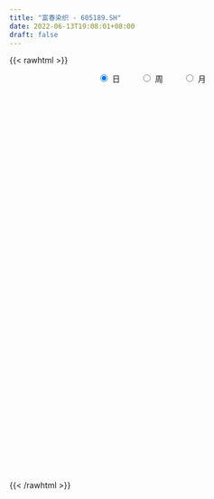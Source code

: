 ```yaml
---
title: "富春染织 - 605189.SH"
date: 2022-06-13T19:08:01+08:00
draft: false
---
```

{{< rawhtml >}}
    <div style="text-align: center">
        <label style="padding: 1rem;"><input style="margin-right: .5rem" type="radio" name="period" value="D" checked onclick="period_change(this)">日</label>
        <label style="padding: 1rem;"><input style="margin-right: .5rem" type="radio" name="period" value="W" onclick="period_change(this)">周</label>
        <label style="padding: 1rem;"><input style="margin-right: .5rem" type="radio" name="period" value="M" onclick="period_change(this)">月</label>
    </div>
    <div id="chart" style="height: 700px;"></div> 
    <script type="text/javascript">
        const D_v = [6873.5,42992.35,166776.97,99632.35,84297.53,72106.56,45758.02,68897.0,47762.62,34034.05,47689.78,44581.01,28083.33,25524.97,35997.0,31678.15,29980.68,25130.16,26178.06,20777.35,21070.24,40237.16,28513.44,23062.23,30486.88,19763.65,15257.81,17568.16,19758.1,14171.11,56869.05,29682.03,19096.77,22160.58,17550.76,15111.77,14052.5,15822.92,15417.92,19851.51,15835.38,12370.14,15292.36,14765.87,12632.69,16955.01,15460.43,15195.8,73502.57,38171.75,22507.28,18144.72,14205.07,19278.34,16215.58,41721.09,82723.4,46876.89,37213.41,22819.96,25411.37,35723.56,30496.88,28706.77,28615.58,25740.73,17477.84,17946.25,21163.38,15817.22,14039.26,18858.55,18076.78,17056.64,20560.52,12071.73,16355.67,13159.93,12866.41,13572.23,24927.67,28612.49,21862.76,15001.37,8326.47,9182.69,6821.7,13217.61,8789.5,9283.95,6758.74,13505.91,10662.0,6115.6,7238.08,10185.71,4796.0,5200.0,5553.82,4137.94,7601.44,6197.44,6629.5,7203.69,10399.0,3938.0,6272.5,8507.67,4741.1,10329.49,9133.89,8736.53,16268.22,22575.66,23142.37,17706.19,11780.21,10418.82,10267.0,34825.5,34099.42,14991.59,13601.44,13660.11,23644.8,12283.34,10603.95,9591.0,18058.71,10761.25,47214.05,74033.56,40268.97,27412.5,16205.67,15462.89,12833.01,14870.22,8077.1,26577.48,21362.55,20186.44,17111.44,47072.38,54972.02,34216.35,28629.91,28599.32,31570.36,29196.89,17815.44,27482.4,26532.18,20579.93,37510.77,19187.25,32743.3,22523.33,32359.49,17107.65,25030.0,13555.97,25143.51,15075.0,11217.21,18091.33,18422.32,40898.88,33267.87,54895.72,34123.01,16423.83,17313.23,13559.25,11163.0,12857.18,16281.68,11108.67,9917.0,15737.5,25513.51,25561.18,26071.74,28701.72,33054.5,21973.26,20496.72,20433.46,20480.46,13598.44,17001.0,11048.0,8491.0,17803.07,14870.5,13908.36,7363.68,10196.0,9995.22,7921.85,7163.63,12353.63,8958.0,8961.0,12581.0,9237.28,12793.38,7244.0,7277.0,5433.0,9054.0,8164.5,8221.0,8272.22,10069.0,8622.5,4580.96,9776.2,15886.23,69150.12,70037.94,47165.05,34554.56,40297.0,27630.2,22452.02,28267.0,14469.93,13882.28,18148.28,15503.61,14006.22,11154.38,9028.72,27126.17,15595.85,13417.94,9507.06,16272.64,5570.0,8666.67,8026.22,7476.66,15003.21,33211.98,25956.5,19641.63,26489.0,18922.15,15904.45,11033.88,12678.8]
const D_histogram = [0.0,0.1831566952,0.1220110097,-0.0287046244,-0.0993212764,-0.2562040839,-0.3581551171,-0.3378286192,-0.3668773003,-0.3524004594,-0.3188946689,-0.3529872314,-0.3489998643,-0.3397036173,-0.2936077534,-0.2070485333,-0.1489711151,-0.1203849904,-0.1242711201,-0.1020745553,-0.0855206241,-0.0208457677,-0.0072100485,-0.007755923,-0.0579875575,-0.0734163861,-0.0679698846,-0.0438261383,-0.0512487458,-0.0371073158,0.05690184,0.1084825336,0.1164788042,0.1360394978,0.1430059599,0.1279857593,0.1015949527,0.0985852901,0.085912839,0.040210842,0.0220594089,0.0118665597,-0.045161208,-0.052508754,-0.0371473239,0.013425053,0.0597727476,0.1117556391,0.2178976576,0.221098584,0.2273912023,0.2124373109,0.1921243584,0.1505722761,0.1351953845,0.1826712577,0.2876967468,0.3262672191,0.2910632921,0.2535588915,0.2249352022,0.2073328355,0.2066612614,0.165749808,0.1543523074,0.0985197692,0.0405128566,0.0083422818,0.0010527869,-0.0157890668,-0.0211066971,0.0009091738,0.0133739077,0.0198064467,-0.0053658198,-0.0228503223,-0.0543311121,-0.0940867503,-0.1188614582,-0.1441639484,-0.0819884189,-0.0574005666,-0.0900770591,-0.1797018329,-0.2195025741,-0.2593112275,-0.2473073807,-0.1716234053,-0.1042746382,-0.0709701544,-0.0274029034,0.0095264379,0.0422521862,0.0622350683,0.0615544074,0.0261196188,0.001332113,-0.019314576,-0.0107124604,-0.0078168177,-0.0405406917,-0.0357082746,-0.0113372987,0.0010539816,-0.0247096549,-0.0244797388,-0.0142955922,-0.0149662067,-0.0108839298,0.0215152398,0.0533228409,0.0836088945,0.1220120678,0.1791660626,0.1834032891,0.1959528329,0.1736791174,0.1622594645,0.1508517997,0.179910964,0.196662678,0.1979921678,0.1789235217,0.1355361702,0.1260969187,0.110701504,0.068515088,0.0396716853,-0.0323556371,-0.0720788999,-0.0331484183,0.0601354012,0.1020494309,0.1227377868,0.0987637377,0.0746312339,0.0591524994,0.0293527278,-0.0021843502,0.021731057,0.0305983684,-0.0138967653,-0.0920269705,0.0070721736,0.0563290809,0.0824843288,0.1028116306,0.095849987,0.1153266519,0.1303070088,0.1209652235,0.0525586103,0.0622784148,0.027141082,0.0467166945,0.0528657639,0.0597291496,0.0595243871,0.0069012642,-0.0158452058,-0.0767111207,-0.1147080217,-0.1756847164,-0.2646985496,-0.2690131153,-0.3553321331,-0.3275327571,-0.175310121,-0.0279864341,0.0920149293,0.1845617395,0.1767709075,0.1258793727,0.0809865447,0.0477659513,0.0151976021,0.02938308,0.0331335798,0.00007721,0.0133304246,-0.0612636968,-0.0343446305,-0.0478783672,-0.1172192069,-0.0976595221,-0.1157170885,-0.1765637214,-0.1885236467,-0.220477996,-0.2602341424,-0.2307273116,-0.1977574861,-0.2117579738,-0.3286486426,-0.3295681792,-0.3086922085,-0.2783750768,-0.2354370896,-0.2080008719,-0.1708233863,-0.1584559524,-0.1115101918,-0.101895947,-0.115952126,-0.0647094385,-0.0037953758,0.0555287158,0.0953035768,0.0886142469,0.0854977667,0.0443840557,0.0478788752,0.059257652,0.0773990924,0.0539794623,0.0553926017,0.0555775173,0.0637907129,0.0841180575,0.2428835648,0.2172525014,0.0437085148,-0.0686804876,-0.2662404342,-0.3466764845,-0.3557147521,-0.3142504895,-0.26045855,-0.2158441487,-0.185210625,-0.1141078177,-0.0638647341,-0.0304607391,-0.0309908309,0.0551601236,0.1048453361,0.12946916,0.1476480858,0.097318498,0.0747505531,0.0769775118,0.089986011,0.0948252616,0.1004561444,0.1220134828,0.1393815175,0.1726791138,0.2323290877,0.2684636777,0.2950112824,0.3115713607,0.334971273]
const D_fast = [0.0,0.2289458689,0.1983029359,0.0404111457,-0.0550358255,-0.2759696538,-0.4674594664,-0.5315901233,-0.6523581294,-0.7259814034,-0.7721992802,-0.8945386505,-0.9778012494,-1.0534309068,-1.0807369812,-1.0459398945,-1.025105255,-1.026615378,-1.0615692876,-1.0648913617,-1.0697175866,-1.010254172,-0.9984209649,-1.0009058201,-1.0656343441,-1.0994172692,-1.1109632388,-1.0977760271,-1.118010821,-1.11314622,-1.0049116042,-0.9262102772,-0.8890943056,-0.8355237375,-0.7928057854,-0.7758295461,-0.7768216146,-0.7551849547,-0.746379196,-0.7820284826,-0.7946650634,-0.8018912727,-0.8702093424,-0.8906840769,-0.8846094777,-0.8306808376,-0.7693899561,-0.6894681549,-0.528851722,-0.4703761495,-0.4072357306,-0.3690802944,-0.3413621572,-0.3452711705,-0.326849216,-0.2337055283,-0.0567558525,0.0633814246,0.1009433206,0.1268286429,0.1544387541,0.1886695962,0.2396633375,0.2401893361,0.2673799124,0.2361773165,0.188298618,0.1582136136,0.1511873155,0.1303981951,0.1198038905,0.1420470549,0.1578552657,0.1692394164,0.1427256949,0.1195286118,0.074465044,0.0111877183,-0.0433023542,-0.1046458314,-0.0629674067,-0.0527296961,-0.1079254534,-0.2424756854,-0.3371520701,-0.4417885303,-0.4916115287,-0.4588334046,-0.4175532971,-0.4019913519,-0.3652748268,-0.325963876,-0.2826750812,-0.2471334319,-0.232425491,-0.2613303749,-0.2857848524,-0.3112601854,-0.305336185,-0.3043947466,-0.3472537935,-0.3513484452,-0.3298117939,-0.3171570183,-0.3490980685,-0.3549880871,-0.3483778385,-0.3527900046,-0.3514287102,-0.3136507307,-0.2685124193,-0.2173241421,-0.1484179518,-0.0464724414,0.0036156073,0.0651533594,0.0862994232,0.1154446365,0.1417499216,0.2157868269,0.2817042104,0.3325317422,0.3581939765,0.3486906675,0.3707756457,0.3830556071,0.357997963,0.3390724816,0.25895625,0.2012132622,0.2318566392,0.340174309,0.4076006964,0.4589734991,0.4596903844,0.454215689,0.4535250794,0.4310634897,0.3989803241,0.4283284956,0.4448453992,0.3968760741,0.2957391262,0.3966063138,0.4599454913,0.5067218214,0.5527520308,0.569752884,0.6180612118,0.665618321,0.6865178416,0.6312508809,0.6565402891,0.6281882268,0.6594430129,0.6788085233,0.7006041964,0.7152805307,0.6643827238,0.6376749523,0.5576312573,0.4909573508,0.3860594771,0.2308710065,0.1593031619,-0.0158488891,-0.0699327024,0.0384624035,0.1787894818,0.3217945775,0.4604818226,0.4968837175,0.4774620259,0.4528158341,0.4315367285,0.4027677799,0.4242990278,0.4363329225,0.4032958552,0.4198816759,0.3299716303,0.3483045389,0.3228012105,0.224155569,0.2193003734,0.1723135349,0.0673259716,0.0082351345,-0.0788387137,-0.1836533957,-0.2118283928,-0.2282979388,-0.2952379199,-0.4942907494,-0.5776023309,-0.6338994123,-0.6731760497,-0.6890973349,-0.7136613352,-0.7191896962,-0.7464362504,-0.7273680378,-0.7432277796,-0.7862719902,-0.7512066623,-0.6912414435,-0.618035173,-0.5544344178,-0.538970186,-0.5207122245,-0.5507299217,-0.5352653833,-0.5090721935,-0.47158098,-0.4815057446,-0.4662444548,-0.4521651598,-0.4280042859,-0.386647427,-0.1671610285,-0.1384789666,-0.3010958244,-0.4306549487,-0.6947750039,-0.8618801753,-0.959847131,-0.9969454908,-1.0082681887,-1.0176148246,-1.0332839572,-0.9907081043,-0.9564312042,-0.9306423941,-0.9389201936,-0.8389792081,-0.7630826616,-0.7060915477,-0.6510006005,-0.6770005637,-0.6808808704,-0.6594095338,-0.6239045318,-0.5953589658,-0.5646140469,-0.5125533378,-0.4603399238,-0.3838725489,-0.2661403032,-0.1628897937,-0.0625893685,0.0318635501,0.1390062806]
const D_slow = [0.0,0.0457891738,0.0762919262,0.0691157701,0.044285451,-0.01976557,-0.1093043493,-0.1937615041,-0.2854808291,-0.373580944,-0.4533046112,-0.5415514191,-0.6288013851,-0.7137272895,-0.7871292278,-0.8388913611,-0.8761341399,-0.9062303875,-0.9372981675,-0.9628168064,-0.9841969624,-0.9894084043,-0.9912109164,-0.9931498972,-1.0076467866,-1.0260008831,-1.0429933542,-1.0539498888,-1.0667620752,-1.0760389042,-1.0618134442,-1.0346928108,-1.0055731097,-0.9715632353,-0.9358117453,-0.9038153055,-0.8784165673,-0.8537702448,-0.832292035,-0.8222393245,-0.8167244723,-0.8137578324,-0.8250481344,-0.8381753229,-0.8474621539,-0.8441058906,-0.8291627037,-0.8012237939,-0.7467493796,-0.6914747335,-0.634626933,-0.5815176052,-0.5334865156,-0.4958434466,-0.4620446005,-0.4163767861,-0.3444525994,-0.2628857946,-0.1901199715,-0.1267302487,-0.0704964481,-0.0186632392,0.0330020761,0.0744395281,0.113027605,0.1376575473,0.1477857614,0.1498713319,0.1501345286,0.1461872619,0.1409105876,0.1411378811,0.144481358,0.1494329697,0.1480915147,0.1423789341,0.1287961561,0.1052744686,0.075559104,0.0395181169,0.0190210122,0.0046708705,-0.0178483942,-0.0627738525,-0.117649496,-0.1824773029,-0.244304148,-0.2872099994,-0.3132786589,-0.3310211975,-0.3378719234,-0.3354903139,-0.3249272673,-0.3093685003,-0.2939798984,-0.2874499937,-0.2871169654,-0.2919456094,-0.2946237245,-0.296577929,-0.3067131019,-0.3156401705,-0.3184744952,-0.3182109998,-0.3243884136,-0.3305083483,-0.3340822463,-0.337823798,-0.3405447804,-0.3351659705,-0.3218352602,-0.3009330366,-0.2704300197,-0.225638504,-0.1797876817,-0.1307994735,-0.0873796942,-0.046814828,-0.0091018781,0.0358758629,0.0850415324,0.1345395744,0.1792704548,0.2131544973,0.244678727,0.272354103,0.289482875,0.2994007963,0.2913118871,0.2732921621,0.2650050575,0.2800389078,0.3055512655,0.3362357123,0.3609266467,0.3795844551,0.39437258,0.4017107619,0.4011646744,0.4065974386,0.4142470307,0.4107728394,0.3877660968,0.3895341402,0.4036164104,0.4242374926,0.4499404002,0.473902897,0.50273456,0.5353113122,0.565552618,0.5786922706,0.5942618743,0.6010471448,0.6127263184,0.6259427594,0.6408750468,0.6557561436,0.6574814596,0.6535201582,0.634342378,0.6056653726,0.5617441935,0.4955695561,0.4283162773,0.339483244,0.2576000547,0.2137725245,0.2067759159,0.2297796483,0.2759200831,0.32011281,0.3515826532,0.3718292894,0.3837707772,0.3875701777,0.3949159477,0.4031993427,0.4032186452,0.4065512513,0.3912353271,0.3826491695,0.3706795777,0.341374776,0.3169598954,0.2880306233,0.243889693,0.1967587813,0.1416392823,0.0765807467,0.0188989188,-0.0305404527,-0.0834799462,-0.1656421068,-0.2480341516,-0.3252072037,-0.3948009729,-0.4536602453,-0.5056604633,-0.5483663099,-0.587980298,-0.615857846,-0.6413318327,-0.6703198642,-0.6864972238,-0.6874460678,-0.6735638888,-0.6497379946,-0.6275844329,-0.6062099912,-0.5951139773,-0.5831442585,-0.5683298455,-0.5489800724,-0.5354852068,-0.5216370564,-0.5077426771,-0.4917949989,-0.4707654845,-0.4100445933,-0.3557314679,-0.3448043392,-0.3619744611,-0.4285345697,-0.5152036908,-0.6041323789,-0.6826950012,-0.7478096387,-0.8017706759,-0.8480733322,-0.8766002866,-0.8925664701,-0.9001816549,-0.9079293626,-0.8941393317,-0.8679279977,-0.8355607077,-0.7986486863,-0.7743190618,-0.7556314235,-0.7363870455,-0.7138905428,-0.6901842274,-0.6650701913,-0.6345668206,-0.5997214412,-0.5565516628,-0.4984693909,-0.4313534714,-0.3576006508,-0.2797078107,-0.1959649924]
const D_data = [['2021-05-28', 23.94, 28.73, 23.94, 28.73],['2021-05-31', 31.6, 31.6, 30.79, 31.6],['2021-06-01', 33.87, 29.0, 28.87, 33.87],['2021-06-02', 27.02, 27.35, 26.53, 28.4],['2021-06-03', 27.6, 27.71, 27.03, 29.0],['2021-06-04', 26.98, 25.87, 25.81, 27.38],['2021-06-07', 25.5, 25.6, 25.22, 26.1],['2021-06-08', 25.55, 26.61, 25.31, 27.55],['2021-06-09', 26.18, 25.65, 25.52, 26.3],['2021-06-10', 25.51, 25.82, 25.41, 26.09],['2021-06-11', 25.9, 25.86, 25.85, 26.98],['2021-06-15', 25.44, 24.67, 24.58, 25.74],['2021-06-16', 24.33, 24.7, 24.18, 24.79],['2021-06-17', 24.57, 24.43, 24.4, 24.95],['2021-06-18', 24.35, 24.68, 23.85, 24.97],['2021-06-21', 24.42, 25.23, 24.42, 25.3],['2021-06-22', 25.23, 25.0, 24.85, 25.5],['2021-06-23', 25.01, 24.63, 24.5, 25.25],['2021-06-24', 24.52, 24.06, 24.04, 24.52],['2021-06-25', 23.91, 24.21, 23.91, 24.47],['2021-06-28', 24.19, 24.03, 23.89, 24.45],['2021-06-29', 23.93, 24.67, 23.89, 24.9],['2021-06-30', 24.42, 24.09, 24.01, 24.5],['2021-07-01', 24.14, 23.8, 23.8, 24.33],['2021-07-02', 23.76, 22.87, 22.81, 23.76],['2021-07-05', 22.8, 22.93, 22.52, 22.98],['2021-07-06', 22.88, 22.96, 22.74, 23.08],['2021-07-07', 22.83, 23.08, 22.7, 23.5],['2021-07-08', 23.01, 22.54, 22.54, 23.07],['2021-07-09', 22.47, 22.64, 22.36, 22.84],['2021-07-12', 24.58, 23.79, 23.66, 24.77],['2021-07-13', 23.55, 23.57, 23.26, 23.74],['2021-07-14', 23.49, 23.13, 23.13, 23.55],['2021-07-15', 23.13, 23.31, 22.8, 23.43],['2021-07-16', 23.15, 23.2, 23.1, 23.55],['2021-07-19', 23.2, 22.88, 22.78, 23.31],['2021-07-20', 22.65, 22.59, 22.42, 22.76],['2021-07-21', 22.52, 22.76, 22.52, 23.1],['2021-07-22', 22.65, 22.55, 22.35, 22.66],['2021-07-23', 22.57, 21.91, 21.86, 22.57],['2021-07-26', 21.91, 21.99, 21.69, 22.35],['2021-07-27', 22.01, 21.91, 21.83, 22.26],['2021-07-28', 21.77, 21.01, 20.79, 21.99],['2021-07-29', 21.02, 21.3, 21.02, 21.46],['2021-07-30', 21.23, 21.45, 21.11, 21.5],['2021-08-02', 21.5, 21.94, 21.34, 22.07],['2021-08-03', 22.02, 22.06, 21.88, 22.27],['2021-08-04', 22.05, 22.35, 21.94, 22.37],['2021-08-05', 23.48, 23.48, 23.02, 24.5],['2021-08-06', 23.06, 22.56, 22.5, 23.22],['2021-08-09', 22.3, 22.71, 22.1, 22.94],['2021-08-10', 22.59, 22.51, 22.36, 22.62],['2021-08-11', 22.37, 22.43, 22.36, 22.63],['2021-08-12', 22.47, 22.06, 22.06, 22.47],['2021-08-13', 21.99, 22.28, 21.91, 22.39],['2021-08-16', 22.15, 23.22, 22.13, 23.39],['2021-08-17', 23.1, 24.49, 22.94, 25.48],['2021-08-18', 24.0, 24.25, 23.55, 24.3],['2021-08-19', 23.97, 23.55, 23.55, 24.85],['2021-08-20', 23.42, 23.52, 23.11, 24.02],['2021-08-23', 23.69, 23.63, 23.31, 23.75],['2021-08-24', 23.63, 23.81, 23.18, 24.18],['2021-08-25', 23.75, 24.14, 23.68, 24.3],['2021-08-26', 24.5, 23.68, 23.65, 24.55],['2021-08-27', 23.75, 24.05, 23.45, 24.5],['2021-08-30', 24.09, 23.43, 23.25, 24.23],['2021-08-31', 23.39, 23.17, 22.98, 23.65],['2021-09-01', 23.12, 23.29, 22.63, 23.44],['2021-09-02', 23.2, 23.52, 22.91, 23.68],['2021-09-03', 23.4, 23.35, 23.23, 23.67],['2021-09-06', 23.17, 23.44, 23.16, 23.52],['2021-09-07', 23.36, 23.84, 23.36, 24.08],['2021-09-08', 23.88, 23.84, 23.6, 23.98],['2021-09-09', 23.67, 23.85, 23.67, 24.06],['2021-09-10', 23.87, 23.43, 23.34, 24.05],['2021-09-13', 23.7, 23.42, 23.34, 23.7],['2021-09-14', 23.3, 23.1, 23.02, 23.36],['2021-09-15', 23.0, 22.76, 22.6, 23.08],['2021-09-16', 22.69, 22.7, 22.63, 23.12],['2021-09-17', 22.7, 22.46, 22.18, 22.88],['2021-09-22', 22.35, 23.57, 22.35, 24.15],['2021-09-23', 23.99, 23.28, 23.24, 24.25],['2021-09-24', 23.18, 22.48, 22.41, 23.18],['2021-09-27', 22.19, 21.32, 21.0, 22.19],['2021-09-28', 21.35, 21.42, 21.17, 21.56],['2021-09-29', 21.16, 20.99, 20.8, 21.34],['2021-09-30', 21.05, 21.33, 20.9, 21.42],['2021-10-08', 21.55, 22.16, 21.35, 22.2],['2021-10-11', 22.1, 22.29, 22.02, 22.55],['2021-10-12', 22.1, 22.02, 21.67, 22.22],['2021-10-13', 22.1, 22.27, 21.75, 22.3],['2021-10-14', 22.83, 22.35, 22.33, 22.96],['2021-10-15', 22.26, 22.46, 22.0, 22.5],['2021-10-18', 22.39, 22.44, 22.29, 22.57],['2021-10-19', 22.44, 22.24, 22.05, 22.44],['2021-10-20', 22.12, 21.7, 21.66, 22.12],['2021-10-21', 21.7, 21.64, 21.56, 21.82],['2021-10-22', 21.64, 21.52, 21.48, 21.72],['2021-10-25', 21.52, 21.8, 21.43, 22.0],['2021-10-26', 21.8, 21.71, 21.65, 21.96],['2021-10-27', 21.71, 21.12, 21.06, 21.71],['2021-10-28', 21.11, 21.44, 21.02, 21.57],['2021-10-29', 21.57, 21.7, 21.31, 21.76],['2021-11-01', 21.75, 21.6, 21.3, 21.8],['2021-11-02', 21.5, 21.03, 20.91, 21.64],['2021-11-03', 21.1, 21.22, 21.0, 21.25],['2021-11-04', 21.25, 21.31, 21.13, 21.33],['2021-11-05', 21.27, 21.14, 21.05, 21.27],['2021-11-08', 21.05, 21.15, 21.05, 21.19],['2021-11-09', 21.09, 21.56, 21.09, 21.59],['2021-11-10', 21.53, 21.71, 21.38, 21.75],['2021-11-11', 21.7, 21.87, 21.7, 21.89],['2021-11-12', 22.0, 22.2, 21.83, 22.35],['2021-11-15', 22.4, 22.78, 22.11, 22.85],['2021-11-16', 22.88, 22.4, 22.4, 23.34],['2021-11-17', 22.56, 22.68, 22.35, 22.97],['2021-11-18', 22.7, 22.35, 22.3, 22.78],['2021-11-19', 22.48, 22.52, 22.23, 22.65],['2021-11-22', 22.71, 22.58, 22.43, 22.85],['2021-11-23', 22.58, 23.27, 22.48, 23.42],['2021-11-24', 23.27, 23.4, 23.13, 23.98],['2021-11-25', 23.63, 23.43, 23.21, 23.69],['2021-11-26', 23.3, 23.3, 23.0, 23.55],['2021-11-29', 22.92, 22.98, 22.81, 23.23],['2021-11-30', 23.16, 23.4, 23.01, 23.73],['2021-12-01', 23.42, 23.39, 23.13, 23.45],['2021-12-02', 23.3, 23.01, 22.94, 23.36],['2021-12-03', 23.17, 23.07, 22.9, 23.3],['2021-12-06', 22.97, 22.3, 22.28, 23.06],['2021-12-07', 22.48, 22.4, 22.2, 22.66],['2021-12-08', 23.3, 23.38, 22.85, 24.3],['2021-12-09', 23.38, 24.47, 23.21, 25.22],['2021-12-10', 24.5, 24.3, 24.14, 25.02],['2021-12-13', 24.28, 24.34, 23.8, 24.6],['2021-12-14', 24.15, 23.91, 23.88, 24.17],['2021-12-15', 23.91, 23.9, 23.6, 24.17],['2021-12-16', 23.9, 24.01, 23.83, 24.29],['2021-12-17', 24.01, 23.8, 23.58, 24.01],['2021-12-20', 23.63, 23.68, 23.53, 23.87],['2021-12-21', 23.75, 24.42, 23.69, 24.68],['2021-12-22', 24.41, 24.4, 24.17, 24.55],['2021-12-23', 24.34, 23.7, 23.68, 24.41],['2021-12-24', 23.65, 22.96, 22.96, 23.93],['2021-12-27', 22.9, 25.26, 22.82, 25.26],['2021-12-28', 25.26, 25.12, 24.85, 25.86],['2021-12-29', 25.27, 25.15, 24.85, 25.78],['2021-12-30', 25.46, 25.34, 24.87, 25.52],['2021-12-31', 25.4, 25.18, 25.11, 26.05],['2022-01-04', 25.28, 25.7, 25.1, 26.29],['2022-01-05', 25.54, 25.91, 25.32, 26.3],['2022-01-06', 25.95, 25.8, 25.53, 26.08],['2022-01-07', 25.77, 25.0, 24.95, 25.8],['2022-01-10', 24.99, 25.95, 24.86, 26.11],['2022-01-11', 25.95, 25.44, 25.39, 26.05],['2022-01-12', 25.54, 26.2, 25.45, 27.14],['2022-01-13', 26.63, 26.23, 26.0, 26.64],['2022-01-14', 26.23, 26.41, 26.15, 26.94],['2022-01-17', 26.35, 26.48, 25.9, 26.64],['2022-01-18', 26.75, 25.8, 25.76, 27.0],['2022-01-19', 25.69, 26.06, 25.65, 26.46],['2022-01-20', 25.95, 25.41, 25.2, 26.17],['2022-01-21', 25.4, 25.44, 25.1, 25.75],['2022-01-24', 25.87, 24.85, 24.66, 25.97],['2022-01-25', 24.69, 23.99, 23.99, 25.08],['2022-01-26', 24.02, 24.65, 24.01, 24.65],['2022-01-27', 24.55, 23.18, 23.14, 24.7],['2022-01-28', 23.21, 24.22, 23.21, 24.7],['2022-02-07', 24.52, 26.1, 24.52, 26.48],['2022-02-08', 26.2, 26.8, 26.01, 26.91],['2022-02-09', 26.31, 27.24, 26.31, 28.48],['2022-02-10', 27.38, 27.62, 26.71, 28.06],['2022-02-11', 28.05, 26.78, 26.78, 28.05],['2022-02-14', 26.68, 26.25, 26.2, 26.98],['2022-02-15', 26.45, 26.2, 25.96, 26.59],['2022-02-16', 26.2, 26.24, 26.12, 26.5],['2022-02-17', 26.12, 26.15, 26.0, 26.68],['2022-02-18', 26.0, 26.76, 25.88, 26.8],['2022-02-21', 26.71, 26.76, 26.33, 26.88],['2022-02-22', 26.56, 26.29, 26.15, 26.62],['2022-02-23', 26.31, 26.88, 26.26, 26.96],['2022-02-24', 26.81, 25.65, 25.44, 27.04],['2022-02-25', 25.99, 26.81, 25.93, 26.92],['2022-02-28', 26.79, 26.36, 25.51, 26.85],['2022-03-01', 25.39, 25.42, 24.88, 25.85],['2022-03-02', 25.6, 26.36, 25.55, 26.6],['2022-03-03', 26.36, 25.85, 25.69, 26.84],['2022-03-04', 26.0, 25.02, 25.02, 26.1],['2022-03-07', 24.96, 25.32, 24.45, 25.88],['2022-03-08', 25.0, 24.81, 24.2, 25.27],['2022-03-09', 24.61, 24.34, 23.81, 24.97],['2022-03-10', 24.76, 24.99, 24.57, 25.34],['2022-03-11', 24.8, 25.03, 24.38, 25.19],['2022-03-14', 25.04, 24.32, 24.31, 25.17],['2022-03-15', 24.06, 22.44, 22.37, 24.27],['2022-03-16', 23.0, 23.28, 22.22, 23.34],['2022-03-17', 23.4, 23.31, 23.05, 23.65],['2022-03-18', 23.08, 23.28, 23.02, 23.56],['2022-03-21', 23.39, 23.37, 23.09, 23.66],['2022-03-22', 23.28, 23.12, 22.81, 23.4],['2022-03-23', 23.13, 23.19, 22.88, 23.41],['2022-03-24', 23.19, 22.8, 22.69, 23.19],['2022-03-25', 22.81, 23.2, 22.61, 23.6],['2022-03-28', 22.87, 22.71, 22.6, 23.1],['2022-03-29', 22.63, 22.22, 22.08, 22.86],['2022-03-30', 22.69, 22.97, 22.31, 23.24],['2022-03-31', 22.97, 23.27, 22.72, 23.33],['2022-04-01', 23.13, 23.5, 22.9, 23.77],['2022-04-06', 23.48, 23.49, 23.35, 23.82],['2022-04-07', 23.36, 22.98, 22.95, 23.36],['2022-04-08', 23.44, 22.98, 22.68, 23.44],['2022-04-11', 22.98, 22.35, 22.11, 22.98],['2022-04-12', 22.41, 22.76, 22.39, 23.1],['2022-04-13', 22.87, 22.86, 22.34, 23.1],['2022-04-14', 22.97, 23.0, 22.63, 23.09],['2022-04-15', 22.96, 22.44, 22.4, 22.96],['2022-04-18', 22.6, 22.66, 22.0, 22.69],['2022-04-19', 22.56, 22.62, 22.34, 22.73],['2022-04-20', 22.75, 22.72, 22.63, 23.14],['2022-04-21', 22.5, 22.94, 22.45, 23.66],['2022-04-22', 23.08, 25.23, 23.04, 25.23],['2022-04-25', 25.22, 23.41, 23.19, 25.22],['2022-04-26', 22.44, 21.07, 21.07, 22.9],['2022-04-27', 20.02, 21.0, 19.17, 21.1],['2022-04-28', 19.46, 18.9, 18.9, 19.85],['2022-04-29', 19.09, 19.3, 19.07, 19.55],['2022-05-05', 19.3, 19.59, 18.8, 19.65],['2022-05-06', 19.12, 19.95, 19.11, 20.21],['2022-05-09', 19.77, 20.03, 19.7, 20.24],['2022-05-10', 19.95, 19.88, 19.55, 19.95],['2022-05-11', 19.93, 19.63, 19.58, 20.28],['2022-05-12', 19.68, 20.17, 19.51, 20.18],['2022-05-13', 20.18, 20.04, 19.88, 20.45],['2022-05-16', 20.18, 19.89, 19.7, 20.18],['2022-05-17', 19.69, 19.4, 19.16, 19.7],['2022-05-18', 19.44, 20.6, 19.42, 20.74],['2022-05-19', 20.25, 20.45, 20.01, 20.78],['2022-05-20', 20.69, 20.31, 20.26, 20.76],['2022-05-23', 20.31, 20.34, 20.2, 20.5],['2022-05-24', 20.35, 19.38, 19.32, 20.45],['2022-05-25', 19.55, 19.49, 19.26, 19.56],['2022-05-26', 19.5, 19.7, 19.1, 19.88],['2022-05-27', 19.68, 19.84, 19.45, 19.88],['2022-05-30', 19.82, 19.76, 19.62, 19.87],['2022-05-31', 19.7, 19.78, 19.39, 19.85],['2022-06-01', 19.85, 20.05, 19.73, 20.13],['2022-06-02', 20.0, 20.12, 19.85, 20.21],['2022-06-06', 20.11, 20.5, 20.1, 20.52],['2022-06-07', 20.57, 21.17, 20.47, 21.17],['2022-06-08', 21.14, 21.27, 20.81, 21.49],['2022-06-09', 21.43, 21.49, 21.1, 21.5],['2022-06-10', 21.38, 21.68, 21.28, 21.84],['2022-06-13', 21.56, 22.1, 21.56, 22.18]]
const W_v = [6873.5,465805.7600000001,244141.47,134186.31,133744.4,143369.95,86518.83,145359.19,80256.62,70896.44,159285.56,90350.99,231354.75,148954.16,98145.42,88591.75,68025.97,75402.92,39332.23,13217.61,49000.1,33535.39,30120.14,36320.86,49209.23,85623.25,107784.95,69783.2,190336.54,86784.29,93315.01,193489.98,106065.09,136553.43,110576.44,87949.37,179609.31,71174.34,87837.86,130297.94,82561.36,62436.61,47630.33,52530.66,19954.0,43780.72,108016.01,219684.75,50719.02,76010.32,76323.06,48042.59,81648.35,91991.11,12678.8]
const W_histogram = [0.0,-0.1825185185,-0.2875718476,-0.4125756599,-0.4972802575,-0.6066736982,-0.6535867037,-0.6069733149,-0.6208622079,-0.6175609489,-0.5020570145,-0.4098437872,-0.2391257278,-0.0729172087,0.0034223593,0.069201941,0.0577481813,0.0615343518,-0.0001327779,0.0267672018,0.0738848187,0.0519021739,0.0591186784,0.0368985282,0.1006933863,0.1676019815,0.2619288742,0.3034434237,0.4021621385,0.4202391506,0.364168063,0.4590137607,0.4892706292,0.5778132945,0.5450438219,0.4207594004,0.48590215,0.5006022481,0.4862415288,0.3358861205,0.2222799972,0.0248373252,-0.1082833111,-0.1696122259,-0.2346724212,-0.2994022352,-0.1473365101,-0.4235132965,-0.5327410487,-0.5661261486,-0.5374469456,-0.5173705721,-0.4546962822,-0.2858849788,-0.1314989661]
const W_fast = [0.0,-0.2281481481,-0.4050944392,-0.6332421664,-0.8422668284,-1.1033286937,-1.3136383751,-1.4187683149,-1.58787276,-1.7389617381,-1.7489720574,-1.7592197769,-1.6482831494,-1.5003039325,-1.4231087747,-1.3400287077,-1.3370454222,-1.3178756637,-1.3795759878,-1.3459842077,-1.2803953862,-1.2894024874,-1.2674063133,-1.2804018314,-1.1914336268,-1.0826245362,-0.9228154249,-0.8054400195,-0.6061807701,-0.4830439704,-0.4480730422,-0.2384739043,-0.0858993785,0.1470966104,0.2505880933,0.2314935219,0.418111809,0.5579624692,0.665162132,0.5987782539,0.5407421299,0.3495087891,0.1893173251,0.0855853539,-0.0381429467,-0.1777233196,-0.062491722,-0.4445468325,-0.6869598469,-0.8618764839,-0.9675590173,-1.0768252869,-1.1278250675,-1.0304850087,-0.9089737376]
const W_slow = [0.0,-0.0456296296,-0.1175225915,-0.2206665065,-0.3449865709,-0.4966549954,-0.6600516714,-0.8117950001,-0.9670105521,-1.1214007893,-1.2469150429,-1.3493759897,-1.4091574216,-1.4273867238,-1.426531134,-1.4092306487,-1.3947936034,-1.3794100155,-1.3794432099,-1.3727514095,-1.3542802048,-1.3413046613,-1.3265249917,-1.3173003597,-1.2921270131,-1.2502265177,-1.1847442992,-1.1088834432,-1.0083429086,-0.903283121,-0.8122411052,-0.697487665,-0.5751700077,-0.4307166841,-0.2944557286,-0.1892658785,-0.067790341,0.057360221,0.1789206032,0.2628921334,0.3184621327,0.324671464,0.2976006362,0.2551975797,0.1965294744,0.1216789156,0.0848447881,-0.021033536,-0.1542187982,-0.2957503353,-0.4301120717,-0.5594547148,-0.6731287853,-0.74460003,-0.7774747715]
const W_data = [['2021-05-28', 23.94, 28.73, 23.94, 28.73],['2021-06-04', 31.6, 25.87, 25.81, 33.87],['2021-06-11', 25.5, 25.86, 25.22, 27.55],['2021-06-18', 25.44, 24.68, 23.85, 25.74],['2021-06-25', 24.42, 24.21, 23.91, 25.5],['2021-07-02', 24.19, 22.87, 22.81, 24.9],['2021-07-09', 22.8, 22.64, 22.36, 23.5],['2021-07-16', 24.58, 23.2, 22.8, 24.77],['2021-07-23', 23.2, 21.91, 21.86, 23.31],['2021-07-30', 21.91, 21.45, 20.79, 22.35],['2021-08-06', 21.5, 22.56, 21.34, 24.5],['2021-08-13', 22.3, 22.28, 21.91, 22.94],['2021-08-20', 22.15, 23.52, 22.13, 25.48],['2021-08-27', 23.69, 24.05, 23.18, 24.55],['2021-09-03', 24.09, 23.35, 22.63, 24.23],['2021-09-10', 23.17, 23.43, 23.16, 24.08],['2021-09-17', 23.7, 22.46, 22.18, 23.7],['2021-09-24', 22.35, 22.48, 22.35, 24.25],['2021-09-30', 22.19, 21.33, 20.8, 22.19],['2021-10-08', 21.55, 22.16, 21.35, 22.2],['2021-10-15', 22.1, 22.46, 21.67, 22.96],['2021-10-22', 22.39, 21.52, 21.48, 22.57],['2021-10-29', 21.52, 21.7, 21.02, 22.0],['2021-11-05', 21.75, 21.14, 20.91, 21.8],['2021-11-12', 21.05, 22.2, 21.05, 22.35],['2021-11-19', 22.4, 22.52, 22.11, 23.34],['2021-11-26', 22.71, 23.3, 22.43, 23.98],['2021-12-03', 22.92, 23.07, 22.81, 23.73],['2021-12-10', 22.97, 24.3, 22.2, 25.22],['2021-12-17', 24.28, 23.8, 23.58, 24.6],['2021-12-24', 23.63, 22.96, 22.96, 24.68],['2021-12-31', 22.9, 25.18, 22.82, 26.05],['2022-01-07', 25.28, 25.0, 24.95, 26.3],['2022-01-14', 24.99, 26.41, 24.86, 27.14],['2022-01-21', 26.35, 25.44, 25.1, 27.0],['2022-01-28', 25.87, 24.22, 23.14, 25.97],['2022-02-11', 24.52, 26.78, 24.52, 28.48],['2022-02-18', 26.68, 26.76, 25.88, 26.98],['2022-02-25', 26.71, 26.81, 25.44, 27.04],['2022-03-04', 26.79, 25.02, 24.88, 26.85],['2022-03-11', 24.96, 25.03, 23.81, 25.88],['2022-03-18', 25.04, 23.28, 22.22, 25.17],['2022-03-25', 23.39, 23.2, 22.61, 23.66],['2022-04-01', 22.87, 23.5, 22.08, 23.77],['2022-04-08', 23.48, 22.98, 22.68, 23.82],['2022-04-15', 22.98, 22.44, 22.11, 23.1],['2022-04-22', 22.6, 25.23, 22.0, 25.23],['2022-04-29', 25.22, 19.3, 18.9, 25.22],['2022-05-06', 19.3, 19.95, 18.8, 20.21],['2022-05-13', 19.77, 20.04, 19.51, 20.45],['2022-05-20', 20.18, 20.31, 19.16, 20.78],['2022-05-27', 20.31, 19.84, 19.1, 20.5],['2022-06-02', 19.82, 20.12, 19.39, 20.21],['2022-06-10', 20.11, 21.68, 20.1, 21.84],['2022-06-17', 21.56, 22.1, 21.56, 22.18]]
const M_v = [49865.85,1024706.4300000001,436580.19,673164.03,326279.72,125873.24,316243.2,596404.11,441144.33,364693.25,336591.78,404228.86,273574.86,163838.39]
const M_histogram = [0.0,-0.4792706553,-0.921930335,-1.0380917326,-1.1683458222,-1.1569048699,-0.9697376509,-0.674924586,-0.5014178874,-0.2140615864,-0.2036887445,-0.4231628266,-0.4902422359,-0.3397453406]
const M_fast = [0.0,-0.5990883191,-1.2722305825,-1.6479149134,-2.0702554585,-2.3480407236,-2.4033079174,-2.2772259989,-2.2290737722,-1.9952328679,-2.0357822121,-2.3610470008,-2.5506869691,-2.485126409]
const M_slow = [0.0,-0.1198176638,-0.3503002476,-0.6098231807,-0.9019096363,-1.1911358537,-1.4335702665,-1.602301413,-1.7276558848,-1.7811712814,-1.8320934676,-1.9378841742,-2.0604447332,-2.1453810683]
const M_data = [['2021-05-31', 23.94, 31.6, 23.94, 31.6],['2021-06-30', 33.87, 24.09, 23.85, 33.87],['2021-07-30', 24.14, 21.45, 20.79, 24.77],['2021-08-31', 21.5, 23.17, 21.34, 25.48],['2021-09-30', 23.12, 21.33, 20.8, 24.25],['2021-10-29', 21.55, 21.7, 21.02, 22.96],['2021-11-30', 21.75, 23.4, 20.91, 23.98],['2021-12-31', 23.42, 25.18, 22.2, 26.05],['2022-01-28', 25.28, 24.22, 23.14, 27.14],['2022-02-28', 24.52, 26.36, 24.52, 28.48],['2022-03-31', 25.39, 23.27, 22.08, 26.84],['2022-04-29', 23.13, 19.3, 18.9, 25.23],['2022-05-31', 19.3, 19.78, 18.8, 20.78],['2022-06-30', 19.85, 22.1, 19.73, 22.18]]
        const D_a = [null,null,33.87,null,null,null,25.22,null,null,null,26.98,null,null,null,null,null,null,null,null,null,null,null,null,null,null,null,null,null,null,22.36,null,null,null,null,23.55,null,null,null,null,null,null,null,20.79,null,null,null,null,null,24.5,null,null,null,null,null,21.91,null,null,null,null,null,null,null,null,24.55,null,null,null,22.63,null,null,null,24.08,null,null,null,null,null,null,null,null,null,null,null,null,null,20.8,null,null,null,null,null,22.96,null,null,null,null,null,null,null,null,null,null,null,null,20.91,null,null,null,null,null,null,null,null,null,null,null,null,null,null,null,23.98,null,null,null,null,null,null,null,null,22.2,null,null,null,null,null,null,null,null,null,null,null,null,null,null,null,null,null,null,null,null,null,null,null,null,27.14,null,null,null,null,null,null,null,null,null,null,23.14,null,null,null,28.48,null,null,null,null,null,null,null,null,null,null,null,null,null,null,null,null,null,null,null,null,null,null,null,null,22.22,null,null,null,null,23.41,null,null,null,22.08,null,null,null,23.82,null,null,null,null,null,null,null,22.0,null,null,null,25.23,null,null,null,null,null,null,null,null,null,null,null,null,null,null,null,null,null,null,null,null,19.1,null,null,null,null,null,null,null,null,null,null,null]
const W_a = [null,33.87,null,null,null,null,null,null,null,20.79,null,null,null,null,null,null,null,24.25,null,null,null,null,null,20.91,null,null,null,null,null,null,null,null,null,null,null,null,28.48,null,null,null,null,null,null,null,null,null,null,null,18.8,null,null,null,null,null,null]
const M_a = [null,null,20.79,null,null,null,null,null,null,28.48,null,null,null,null]
        const D_b = [[{ coord: ['2021-06-01', 26.98] }, { coord: ['2021-07-09', 25.22] }],[{ coord: ['2021-07-09', 23.55] }, { coord: ['2022-04-22', 22.36] }]]
const W_b = [[{ coord: ['2021-06-04', 24.25] }, { coord: ['2022-02-11', 20.91] }]]
const M_b = []
    </script>
{{< /rawhtml >}}